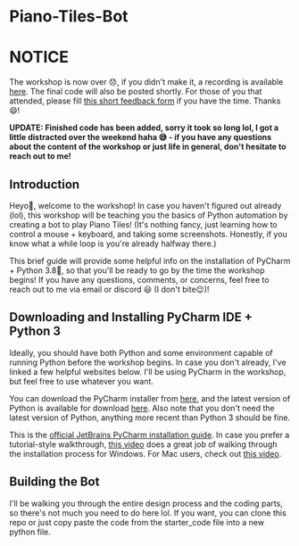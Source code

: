 # Piano-Tiles-Bot

# NOTICE

The workshop is now over 😞, if you didn't make it, a recording is available [here](https://drive.google.com/file/d/1tA3ly7beOh7Rjz701zd8dTcFuR_OIQ0o/view?usp=sharing). The final code will also be posted shortly. For those of you that attended, please fill [this short feedback form](http://bit.ly/S21FeedbackForm) if you have the time. Thanks😄!

**UPDATE: Finished code has been added, sorry it took so long lol, I got a little distracted over the weekend haha 😅 - if you have any questions about the content of the workshop or just life in general, don't hesitate to reach out to me!**

## Introduction

Heyo👋, welcome to the workshop! In case you haven't figured out already (lol), this workshop will be teaching you the basics of Python automation by creating a bot to play Piano Tiles! (It's nothing fancy, just learning how to control a mouse + keyboard, and taking some screenshots. Honestly, if you know what a while loop is you're already halfway there.) 

This brief guide will provide some helpful info on the installation of PyCharm + Python 3.8🐍, so that you'll be ready to go by the time the workshop begins! If you have any questions, comments, or concerns, feel free to reach out to me via email or discord 😃 (I don't bite😉)!

## Downloading and Installing PyCharm IDE + Python 3

Ideally, you should have both Python and some environment capable of running Python before the workshop begins. In case you don't already, I've linked a few helpful websites below. I'll be using PyCharm in the workshop, but feel free to use whatever you want. 

You can download the PyCharm installer from [here](https://www.jetbrains.com/pycharm/download/), and the latest version of Python is available for download [here](https://www.python.org/downloads/). Also note that you don't need the latest version of Python, anything more recent than Python 3 should be fine.

This is the [official JetBrains PyCharm installation guide](https://www.jetbrains.com/help/pycharm/installation-guide.html#standalone).
In case you prefer a tutorial-style walkthrough, [this video](https://www.youtube.com/watch?v=SZUNUB6nz3g) does a great job of walking through the installation process for Windows. For Mac users, check out [this video](https://www.youtube.com/watch?v=K5cAu-Wro3M).

## Building the Bot

I'll be walking you through the entire design process and the coding parts, so there's not much you need to do here lol. If you want, you can clone this repo or just copy paste the code from the starter_code file into a new python file.

